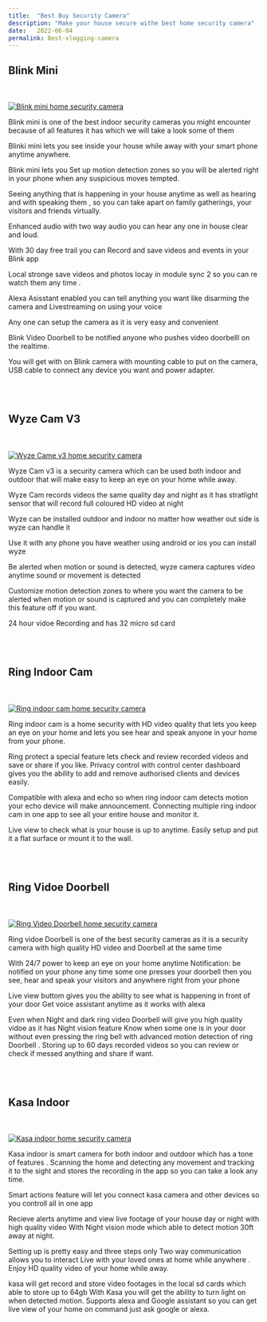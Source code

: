 ```yaml
---
title:  "Best Buy Security Camera"
description: "Make your house secure withe best home security camera"
date:   2022-06-04
permalink: Best-vlogging-camera
---
```


## Blink Mini

<br>
<br>
<div>

<a href="https://amzn.to/3NXrzXi">

<img src="public/Blinkmini.jpg" alt=" Blink mini home security camera">

 

 </a>

 

</div>

Blink mini is one of the best indoor security cameras you might encounter because of all features it has which we will take a look some of them

Blinki mini lets you see inside your house while away with your smart phone anytime anywhere. 

Blink mini lets you Set up motion detection zones so you will be alerted right in your phone when any suspicious moves tempted. 

Seeing anything that is happening in your house anytime as well as hearing and with speaking them , so you can take apart on family gatherings, your visitors and friends virtually. 

Enhanced audio with two way audio you can hear any one in house clear and loud.

With 30 day free trail you can Record and save videos and events in your Blink app 

Local stronge save videos and photos locay in module sync 2 so you can re watch them any time .

Alexa Asisstant enabled you can tell anything you want like disarming the camera and Livestreaming on using your voice 

Any one can setup the camera as it is very easy and convenient 

Blink Video Doorbell to be notified anyone who pushes video doorbelll on the realtime.

   

You will get with on Blink camera with mounting cable to put on the camera, USB cable to connect any device  you want and power adapter.

<br>
<br>


## Wyze Cam V3

<br>
<br>
<div>

<a href="[https://amzn.to/3M6McPT](https://amzn.to/3NlZitf)">

<img src="public/Wyze.jpg" alt=" Wyze Came v3 home security camera">

 

 </a>
 </div>

Wyze Cam v3 is a security  camera which can be used both indoor and outdoor that will make easy to keep an eye on your home while away.

Wyze Cam records videos the same quality day and night as it has stratlight sensor that will record full coloured HD video at night 

Wyze can be installed outdoor and indoor no matter how weather out side is wyze can handle it

Use it with any phone you have weather using android or ios you can install wyze

Be alerted when motion or sound is detected, wyze camera captures video anytime sound or movement is detected

Customize motion detection zones to where you want the camera to be alerted when motion or sound is captured and you can completely make this feature off if you want.

24 hour vidoe Recording and has 32 micro sd card

<br>
<br>


## Ring Indoor Cam
  
  <br>
  <br>
  <div>

<a href="https://amzn.to/3Nm7rxW">

<img src="public/Ringcam.jpg" alt=" Ring indoor cam home security camera">

 

 </a>
 </div>
  
Ring indoor cam is a home security with HD video quality that lets you keep an eye on your home and lets you see hear and speak anyone in your home from your phone.


Ring protect a special feature lets check and review recorded videos and save or share if you like. 
Privacy control with control center dashboard gives you the ability to add and remove authorised clients and devices easily. 


Compatible with alexa and echo so when ring indoor cam detects motion your echo device will make announcement.
Connecting multiple ring indoor cam in one app to see all your entire house and monitor it.


Live view to check what is your house is up to anytime.
Easily setup and put it a flat surface or mount it to the wall.

<br>
<br>


## Ring Vidoe Doorbell 
    
  <br>
  <br>
  <div>

<a href="https://amzn.to/3GTtzgM">

<img src="public/Ringdoorbell.jpg" alt=" Ring Video Doorbell home security camera">

 

 </a>
 </div>  

Ring vidoe Doorbell  is one of the best security cameras as it is a security camera  with high quality HD video and Doorbell at the same time


 With 24/7 power to keep an eye on your home anytime 
Notification: be notified on your phone any time some one presses your doorbell then you see, hear and speak your visitors and anywhere right from your phone


Live view buttom gives you the ability to see what is happening in front of your door 
Get voice assistant anytime as it works with alexa 


Even when Night and dark ring video Doorbell will give you high quality vidoe as it has Night vision feature 
Know when some one is in your door without even pressing the ring bell  with advanced motion detection of ring Doorbell .
Storing up to 60 days recorded videos so you can review or check if messed anything and share if want.


<br>
<br>

## Kasa Indoor 
      
  <br>
  <br>
  <div>

<a href="https://amzn.to/3NUJz4y">

<img src="public/Kasa.jpg" alt=" Kasa indoor home security camera">

 

 </a>  
 </div>    

Kasa indoor is smart camera for both indoor and outdoor which has  a tone of features .
Scanning the home and detecting any movement and tracking it to the sight and stores the recording in the app so you can take a look any time.

Smart actions feature will let you connect kasa camera and other devices so you controll all in one app

Recieve alerts anytime and view live footage of your house day or night with high quality video 
With Night vision mode which able to detect motion 30ft away at night.

Setting up is pretty easy and three steps only 
Two way communication allows you to interact Live with your loved ones at home while anywhere .
Enjoy HD quality video of your home while away.


 kasa  will get record and store video footages in the local sd cards which able to store up to 64gb
With Kasa you will get the ability to turn light on when detected motion.
Supports alexa and  Google assistant so you can get live view of your home on command just ask google or alexa.











